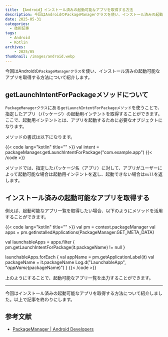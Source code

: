 ```yaml
---
title: 【Android】インストール済みの起動可能なアプリを取得する方法
description: 今回はAndroidのPackageManagerクラスを使い、インストール済みの起動可能なアプリを取得する方法について紹介します。
date: 2025-05-31
categories: 
  - 技術記事
tags: 
  - Android
  - Kotlin
archives:
    - 2025/05
thumbnail: /images/android.webp
---
```


今回はAndroidの`PackageManagerクラス`を使い、インストール済みの起動可能なアプリを取得する方法について紹介します。

<!--more-->

## getLaunchIntentForPackageメソッドについて

`PackageManagerクラス`にある`getLaunchIntentForPackageメソッド`を使うことで、指定したアプリ（パッケージ）の起動用インテントを取得することができます。ここで、起動用インテントとは、アプリを起動するために必要なオブジェクトになります。

メソッドの書式は以下になります。

{{< code lang="kotlin" title="" >}}
val intent = packageManager.getLaunchIntentForPackage("com.example.app")
{{< /code >}}

メソッドでは、指定したパッケージ名（アプリ）に対して、アプリがユーザーによって起動可能な場合は起動用インテントを返し、起動できない場合は`null`を返します。

## インストール済みの起動可能なアプリを取得する

例えば、起動可能なアプリ一覧を取得したい場合、以下のようにメソッドを活用することができます。

{{< code lang="kotlin" title="" >}}
val pm = context.packageManager
val apps = pm.getInstalledApplications(PackageManager.GET_META_DATA)

val launchableApps = apps.filter {
    pm.getLaunchIntentForPackage(it.packageName) != null
}

launchableApps.forEach {
    val appName = pm.getApplicationLabel(it)
    val packageName = it.packageName
    Log.d("LaunchableApp", "$appName ($packageName)")
}
{{< /code >}}

上のようにすることで、起動可能なアプリ一覧を出力することができます。

* * *

今回はインストール済みの起動可能なアプリを取得する方法について紹介しました。以上で記事を終わりにします。

## 参考文献

* [PackageManager | Android Developers](https://developer.android.com/reference/android/content/pm/PackageManager)